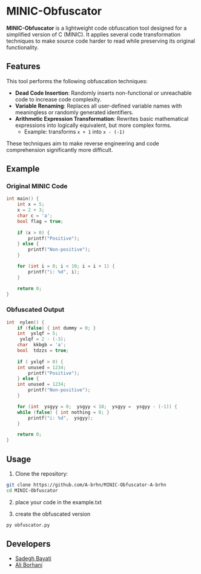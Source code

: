 # MINIC-Obfuscator

**MINIC-Obfuscator** is a lightweight code obfuscation tool designed for a simplified version of C (MINIC). It applies several code transformation techniques to make source code harder to read while preserving its original functionality.

## Features

This tool performs the following obfuscation techniques:

- **Dead Code Insertion**: Randomly inserts non-functional or unreachable code to increase code complexity.
- **Variable Renaming**: Replaces all user-defined variable names with meaningless or randomly generated identifiers.
- **Arithmetic Expression Transformation**: Rewrites basic mathematical expressions into logically equivalent, but more complex forms.  
  - Example: transforms `x + 1` into `x - (-1)`

These techniques aim to make reverse engineering and code comprehension significantly more difficult.

## Example

### Original MINIC Code

```c
int main() {
    int x = 5;
    x = 2 + 3;
    char c = 'a';
    bool flag = true;
    
    if (x > 0) {
        printf("Positive");
    } else {
        printf("Non-positive");
    }

    for (int i = 0; i < 10; i = i + 1) {
        printf("i: %d", i);
    }

    return 0;
}
```

### Obfuscated Output

```c
int  nylen() {
    if (false) { int dummy = 0; }
    int  yxlqf = 5;
     yxlqf = 2 - (-3);
    char  kkbgb = 'a';
    bool  tdzzs = true;
    
    if ( yxlqf > 0) {
    int unused = 1234;
        printf("Positive");
    } else {
    int unused = 1234;
        printf("Non-positive");
    }

    for (int  ysgyy = 0;  ysgyy < 10;  ysgyy =  ysgyy - (-1)) {
    while (false) { int nothing = 0; }
        printf("i: %d",  ysgyy);
    }

    return 0;
}
```

## Usage
1. Clone the repository:
```bash
git clone https://github.com/A-brhn/MINIC-Obfuscator-A-brhn
cd MINIC-Obfuscator
```
2. place your code in the example.txt

3. create the obfuscated version
```bash
py obfuscator.py
```

## Developers
- [Sadegh Bayati](https://github.com/SadeqBayati)
- [Ali Borhani](https://github.com/A-brhn)
